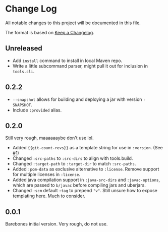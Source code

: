 # Change Log

All notable changes to this project will be documented in this file.

The format is based on [Keep a Changelog](https://keepachangelog.com/en/1.1.0/).

## Unreleased

- Add `install` command to install in local Maven repo.
- Write a little subcommand parser, might pull it out for inclusion in `tools.cli`.

## 0.2.2

- `--snapshot` allows for building and deploying a jar with version `-SNAPSHOT`.
- Include `:provided` alias.

## 0.2.0

Still very rough, maaaaaaybe don't use lol.

- Added `{{git-count-revs}}` as a template string for use in `:version`. (See [#1](https://github.com/NoahTheDuke/clein/issues/1))
- Changed `:src-paths` to `:src-dirs` to align with tools.build.
- Changed `:target-path` to `:target-dir` to match `:src-paths`.
- Added `:pom-data` as exclusive alternative to `:license`. Remove support for multiple licenses in `:license`.
- Added java compilation support in `:java-src-dirs` and `:javac-options`, which are passed to `b/javac` before compiling jars and uberjars.
- Changed `:scm` default `:tag` to prepend `"v"`. Still unsure how to expose templating here. Much to consider.

## 0.0.1

Barebones initial version. Very rough, do not use.
